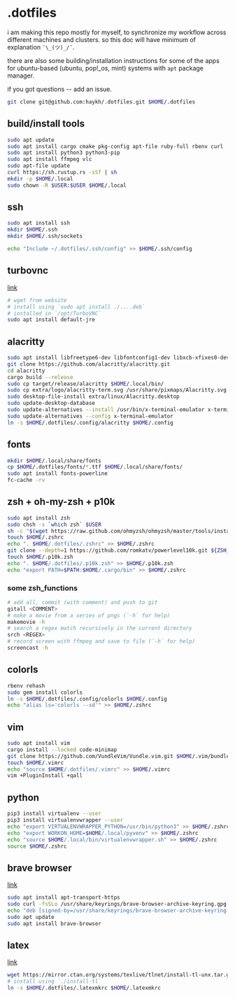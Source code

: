 # .dotfiles

i am making this repo mostly for myself, to synchronize my workflow across different machines and clusters. so this doc will have minimum of explanation `¯\_(ツ)_/¯`.

there are also some building/installation instructions for some of the apps for ubuntu-based (ubuntu, pop!_os, mint) systems with `apt` package manager.

if you got questions -- add an issue.

```sh
git clone git@github.com:haykh/.dotfiles.git $HOME/.dotfiles
```

## build/install tools
```sh
sudo apt update
sudo apt install cargo cmake pkg-config apt-file ruby-full rbenv curl
sudo apt install python3 python3-pip
sudo apt install ffmpeg vlc
sudo apt-file update
curl https://sh.rustup.rs -sSf | sh
mkdir -p $HOME/.local
sudo chown -R $USER:$USER $HOME/.local
```

## ssh
```sh
sudo apt install ssh
mkdir $HOME/.ssh
mkdir $HOME/.ssh/sockets

echo "Include ~/.dotfiles/.ssh/config" >> $HOME/.ssh/config
```

## turbovnc
[link](https://sourceforge.net/projects/turbovnc/files/)
```sh
# wget from website
# install using `sudo apt install ./....deb`
# installed in `/opt/TurboVNC`
sudo apt install default-jre
```

## alacritty
```sh
sudo apt install libfreetype6-dev libfontconfig1-dev libxcb-xfixes0-dev libxkbcommon-dev
git clone https://github.com/alacritty/alacritty.git
cd alacritty
cargo build --release
sudo cp target/release/alacritty $HOME/.local/bin/
sudo cp extra/logo/alacritty-term.svg /usr/share/pixmaps/Alacritty.svg
sudo desktop-file-install extra/linux/Alacritty.desktop
sudo update-desktop-database
sudo update-alternatives --install /usr/bin/x-terminal-emulator x-terminal-emulator `which alacritty` 50
sudo update-alternatives --config x-terminal-emulator
ln -s $HOME/.dotfiles/.config/alacritty $HOME/.config
```

## fonts
```sh
mkdir $HOME/.local/share/fonts
cp $HOME/.dotfiles/fonts/*.ttf $HOME/.local/share/fonts/
sudo apt install fonts-powerline
fc-cache -rv
```

## zsh + oh-my-zsh + p10k
```sh
sudo apt install zsh
sudo chsh -s `which zsh` $USER
sh -c "$(wget https://raw.github.com/ohmyzsh/ohmyzsh/master/tools/install.sh -O -)"
touch $HOME/.zshrc
echo ". $HOME/.dotfiles/.zshrc" >> $HOME/.zshrc
git clone --depth=1 https://github.com/romkatv/powerlevel10k.git ${ZSH_CUSTOM:-$HOME/.oh-my-zsh/custom}/themes/powerlevel10k
touch $HOME/.p10k.zsh
echo ". $HOME/.dotfiles/.p10k.zsh" >> $HOME/.p10k.zsh
echo "export PATH=$PATH:$HOME/.cargo/bin" >> $HOME/.zshrc
```

### some zsh_functions

```sh
# add all, commit (with comment) and push to git
gitall <COMMENT>
# make a movie from a series of pngs (`-h` for help)
makemovie -h
# search a regex match recursively in the current directory
srch <REGEX>
# record screen with ffmpeg and save to file (`-h` for help)
screencast -h
```

## colorls
```sh
rbenv rehash
sudo gem install colorls
ln -s $HOME/.dotfiles/.config/colorls $HOME/.config
echo "alias ls='colorls --sd'" >> $HOME/.zshrc
```

## vim
```sh
sudo apt install vim
cargo install --locked code-minimap
git clone https://github.com/VundleVim/Vundle.vim.git $HOME/.vim/bundle/Vundle.vim
touch $HOME/.vimrc
echo "source $HOME/.dotfiles/.vimrc" >> $HOME/.vimrc
vim +PluginInstall +qall
```

## python
```sh
pip3 install virtualenv --user
pip3 install virtualenvwrapper --user
echo "export VIRTUALENVWRAPPER_PYTHON=/usr/bin/python3" >> $HOME/.zshrc
echo "export WORKON_HOME=$HOME/.local/pyvenv" >> $HOME/.zshrc
echo "source $HOME/.local/bin/virtualenvwrapper.sh" >> $HOME/.zshrc
source $HOME/.zshrc
```

## brave browser
[link](https://brave.com/linux/#linux)
```sh
sudo apt install apt-transport-https
sudo curl -fsSLo /usr/share/keyrings/brave-browser-archive-keyring.gpg https://brave-browser-apt-release.s3.brave.com/brave-browser-archive-keyring.gpg
echo "deb [signed-by=/usr/share/keyrings/brave-browser-archive-keyring.gpg arch=amd64] https://brave-browser-apt-release.s3.brave.com/ stable main"|sudo tee /etc/apt/sources.list.d/brave-browser-release.list
sudo apt update
sudo apt install brave-browser
```

## latex
[link](https://www.tug.org/texlive/acquire-netinstall.html)
```sh
wget https://mirror.ctan.org/systems/texlive/tlnet/install-tl-unx.tar.gz
# install using `./install-tl`
ln -s $HOME/.dotfiles/.latexmkrc $HOME/.latexmkrc
```
